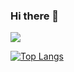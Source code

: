 ### Hi there 👋

![](https://github-readme-stats.vercel.app/api?username=SophieDeWolf&count_private=true&show_icons=true&theme=radical)
<!--
**SophieDeWolf/SophieDeWolf** is a ✨ _special_ ✨ repository because its `README.md` (this file) appears on your GitHub profile.

Here are some ideas to get you started:

- 🔭 I’m currently working on ...
- 🌱 I’m currently learning ...
- 👯 I’m looking to collaborate on ...
- 🤔 I’m looking for help with ...
- 💬 Ask me about ...
- 📫 How to reach me: ...
- 😄 Pronouns: ...
- ⚡ Fun fact: ...
-->

[![Top Langs](https://github-readme-stats.vercel.app/api/top-langs/?username=SophieDeWolf&layout=compact&theme=radical)](https://github.com/anuraghazra/github-readme-stats)
